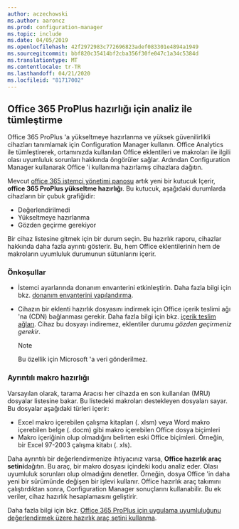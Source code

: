```yaml
---
author: aczechowski
ms.author: aaroncz
ms.prod: configuration-manager
ms.topic: include
ms.date: 04/05/2019
ms.openlocfilehash: 42f2972983c772696823adef083301e4894a1949
ms.sourcegitcommit: bbf820c35414bf2cba356f30fe047c1a34c5384d
ms.translationtype: MT
ms.contentlocale: tr-TR
ms.lasthandoff: 04/21/2020
ms.locfileid: "81717002"
---
```

## <a name="integration-with-analytics-for-office-365-proplus-readiness"></a><a name="bkmk_o365"></a>Office 365 ProPlus hazırlığı için analiz ile tümleştirme
<!--3735402-->

Office 365 ProPlus 'a yükseltmeye hazırlanma ve yüksek güvenilirlikli cihazları tanımlamak için Configuration Manager kullanın. Office Analytics ile tümleştirerek, ortamınızda kullanılan Office eklentileri ve makroları ile ilgili olası uyumluluk sorunları hakkında öngörüler sağlar. Ardından Configuration Manager kullanarak Office 'i kullanıma hazırlamış cihazlara dağıtın. 

Mevcut [office 365 istemci yönetimi panosu](../../../../../sum/deploy-use/office-365-dashboard.md#bkmk_o365_readiness) artık yeni bir kutucuk Içerir, **office 365 ProPlus yükseltme hazırlığı**. Bu kutucuk, aşağıdaki durumlarda cihazların bir çubuk grafiğidir:
- Değerlendirilmedi
- Yükseltmeye hazırlanma
- Gözden geçirme gerekiyor

Bir cihaz listesine gitmek için bir durum seçin. Bu hazırlık raporu, cihazlar hakkında daha fazla ayrıntı gösterir. Bu, hem Office eklentilerinin hem de makroların uyumluluk durumunun sütunlarını içerir. 


### <a name="prerequisites"></a>Önkoşullar

- İstemci ayarlarında donanım envanterini etkinleştirin. Daha fazla bilgi için bkz. [donanım envanterini yapılandırma](../../../../clients/manage/inventory/configure-hardware-inventory.md).  

- Cihazın bir eklenti hazırlık dosyasını indirmek için Office içerik teslimi ağı 'na (CDN) bağlanması gerekir. Daha fazla bilgi için bkz. [içerik teslim ağları](https://docs.microsoft.com/office365/enterprise/content-delivery-networks). Cihaz bu dosyayı indiremez, eklentiler durumu *gözden geçirmeniz gerekir*.  

    > [!Note]  
    > Bu özellik için Microsoft 'a veri gönderilmez.  


### <a name="detailed-macro-readiness"></a><a name="bkmk_ort"></a>Ayrıntılı makro hazırlığı

Varsayılan olarak, tarama Aracısı her cihazda en son kullanılan (MRU) dosyalar listesine bakar. Bu listedeki makroları destekleyen dosyaları sayar. Bu dosyalar aşağıdaki türleri içerir:
- Excel makro içerebilen çalışma kitapları (. xlsm) veya Word makro içerebilen belge (. docm) gibi makro içerebilen Office dosya biçimleri  
- Makro içeriğinin olup olmadığını belirten eski Office biçimleri. Örneğin, bir Excel 97-2003 çalışma kitabı (. xls).

Daha ayrıntılı bir değerlendirmenize ihtiyacınız varsa, **Office hazırlık araç setini**dağıtın. Bu araç, bir makro dosyası içindeki kodu analiz eder. Olası uyumluluk sorunları olup olmadığını denetler. Örneğin, dosya Office 'in daha yeni bir sürümünde değişen bir işlevi kullanır. Office hazırlık araç takımını çalıştırdıktan sonra, Configuration Manager sonuçlarını kullanabilir. Bu ek veriler, cihaz hazırlık hesaplamasını geliştirir.

Daha fazla bilgi için bkz. [Office 365 ProPlus için uygulama uyumluluğunu değerlendirmek üzere hazırlık araç setini kullanma](https://aka.ms/readinesstoolkit).

